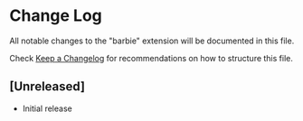# Change Log

All notable changes to the "barbie" extension will be documented in this file.

Check [Keep a Changelog](http://keepachangelog.com/) for recommendations on how to structure this file.

## [Unreleased]

- Initial release
